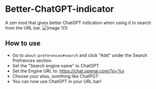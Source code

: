 # Better-ChatGPT-indicator
A zen mod that gives better ChatGPT indication when using it to search from the URL bar.
![image 1(1)](https://github.com/user-attachments/assets/cc46d643-d297-493a-91f7-38ca1f0cf306)

## How to use
* Go to `about:preferences#search` and click "Add" under the Search Prefrences section.
* Set the "Search engine name" to ChatGPT
* Set the Engine URL to: https://chat.openai.com/?q=%s
* Choose your alias, somthing like ChatPGT:
* You can now use ChatGPT in your URL bar!
